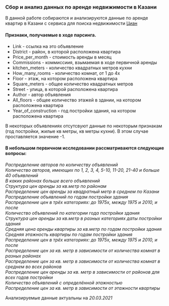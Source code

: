 ### Сбор и анализ данных по аренде недвижимости в Казани

В данной работе собираются и анализируются данные по аренде квартир в Казани с сервиса для поиска недвижимости [Циан](http://cian.ru)

#### Признаки, получаемые в ходе парсинга.
* Link - ссылка на это объявление
* District - район, в которой расположена квартира
* Price_per_month - стоимость аренды в месяц
* Commissions - коммиссиия, взымаемая в ходе первичной аренды
* kitchen_meters - количество квадратных метров кухни
* How_many_rooms - количество комнат, от 1 до 4х
* Floor - этаж, на котором расположена квартира
* Square_meters - общее количество квадратных метров
* Street - улица, в которой расположена квартира
* Author - автор объявления
* All_floors - общее количество этажей в здании, на котором расположена квартира
* Year_of_construction - год постройки здания, на котором расположена квартира

В некоторых объявлениях отсутсвуют данные по некоторым признакам (год постройки, жилые кв метры, кв метры кухни).
В этом случае проставляется значение -1.

#### В небольшом первичном исследовании рассматриваются следующие вопросы:

*Распределение авторов по количеству объявлений*    
*Количество авторов, имеющих по 1, 2, 3, 4, 5-10, 11-20, 21-40 и больше 40 объявлений*    
*В каких районах больше всего объявлений*     
*Структура цен аренды за кв.метр по районам*    
*Распределение цен аренды за квадратный метр в среднем по Казани*    
*Распределение объявлений по годам постройки здания*    
*Распределение цен в трёх категориях: до 1975х, между 1975 и 2010, и после*    
*Количество объявлений по категории года постройки здания*    
*Структура цен аренды за кв.метр в разных категориях даты постройки здания*    
*Средняя цена аренды квартиры за кв.метр по годам постройки здания*    
*Средняя этажность квартиры по годам постройки здания*    
*Распределение цен в трёх категориях: до 1975х, между 1975 и 2010, и после*    
*Распределение цен за кв. метр в зависимости от количества комнат в разных районах*    
*Распределение цен за кв. метр в зависимости от количества комнат в среднем во всех районов*    
*Распределение цен аренды за кв. метр в зависимости от районов для всех годов постройки*    
*Количество объявлений с определённой этажностью*    
*Распределение цен за кв. метр в зависимости от этажности квартиры*    

Анализируемые данные актуальны на *20.03.2021*